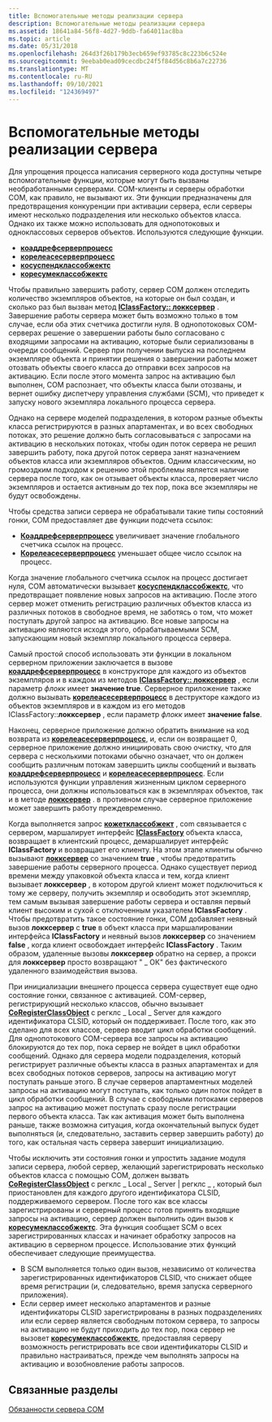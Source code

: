 ```yaml
---
title: Вспомогательные методы реализации сервера
description: Вспомогательные методы реализации сервера
ms.assetid: 18641a84-56f8-4d27-9ddb-fa64011ac8ba
ms.topic: article
ms.date: 05/31/2018
ms.openlocfilehash: 264d3f26b179b3ecb659ef93785c8c223b6c524e
ms.sourcegitcommit: 9eebab0ead09cecdbc24f5f84d56c8b6a7c22736
ms.translationtype: MT
ms.contentlocale: ru-RU
ms.lasthandoff: 09/10/2021
ms.locfileid: "124369497"
---
```

# <a name="out-of-process-server-implementation-helpers"></a>Вспомогательные методы реализации сервера

Для упрощения процесса написания серверного кода доступны четыре вспомогательные функции, которые могут быть вызваны необработанными серверами. COM-клиенты и серверы обработки COM, как правило, не вызывают их. Эти функции предназначены для предотвращения конкуренции при активации сервера, если серверы имеют несколько подразделения или несколько объектов класса. Однако их также можно использовать для однопотоковых и одноклассовых серверов объектов. Используются следующие функции.

-   [**коаддрефсерверпроцесс**](/windows/desktop/api/combaseapi/nf-combaseapi-coaddrefserverprocess)
-   [**корелеасесерверпроцесс**](/windows/desktop/api/combaseapi/nf-combaseapi-coreleaseserverprocess)
-   [**косуспендклассобжектс**](/windows/desktop/api/combaseapi/nf-combaseapi-cosuspendclassobjects)
-   [**коресумеклассобжектс**](/windows/desktop/api/combaseapi/nf-combaseapi-coresumeclassobjects)

Чтобы правильно завершить работу, сервер COM должен отследить количество экземпляров объектов, на которые он был создан, и сколько раз был вызван метод [**IClassFactory:: локксервер**](/windows/win32/api/unknwn/nf-unknwn-iclassfactory-lockserver) . Завершение работы сервера может быть возможно только в том случае, если оба этих счетчика достигли нуля. В однопотоковых COM-серверах решение о завершении работы было согласовано с входящими запросами на активацию, которые были сериализованы в очереди сообщений. Сервер при получении выпуска на последнем экземпляре объекта и принятии решения о завершении работы может отозвать объекты своего класса до отправки всех запросов на активацию. Если после этого момента запрос на активацию был выполнен, COM распознает, что объекты класса были отозваны, и вернет ошибку диспетчеру управления службами (SCM), что приведет к запуску нового экземпляра локального процесса сервера.

Однако на сервере моделей подразделения, в котором разные объекты класса регистрируются в разных апартаментах, и во всех свободных потоках, это решение должно быть согласовываться с запросами на активацию в нескольких потоках, чтобы один поток сервера не решил завершить работу, пока другой поток сервера занят назначением объектов класса или экземпляров объектов. Одним классическим, но громоздким подходом к решению этой проблемы является наличие сервера после того, как он отзывает объекты класса, проверяет число экземпляров и остается активным до тех пор, пока все экземпляры не будут освобождены.

Чтобы средства записи сервера не обрабатывали такие типы состояний гонки, COM предоставляет две функции подсчета ссылок:

-   [**Коаддрефсерверпроцесс**](/windows/desktop/api/combaseapi/nf-combaseapi-coaddrefserverprocess) увеличивает значение глобального счетчика ссылок на процесс.
-   [**Корелеасесерверпроцесс**](/windows/desktop/api/combaseapi/nf-combaseapi-coreleaseserverprocess) уменьшает общее число ссылок на процесс.

Когда значение глобального счетчика ссылок на процесс достигает нуля, COM автоматически вызывает [**косуспендклассобжектс**](/windows/desktop/api/combaseapi/nf-combaseapi-cosuspendclassobjects), что предотвращает появление новых запросов на активацию. После этого сервер может отменить регистрацию различных объектов класса из различных потоков в свободное время, не заботясь о том, что может поступать другой запрос на активацию. Все новые запросы на активацию являются исходя этого, обрабатываемыми SCM, запускающим новый экземпляр локального процесса сервера.

Самый простой способ использовать эти функции в локальном серверном приложении заключается в вызове [**коаддрефсерверпроцесс**](/windows/desktop/api/combaseapi/nf-combaseapi-coaddrefserverprocess) в конструкторе для каждого из объектов экземпляров и в каждом из методов [**IClassFactory:: локксервер**](/windows/win32/api/unknwn/nf-unknwn-iclassfactory-lockserver) , если параметр *флокк* имеет **значение true**. Серверное приложение также должно вызывать [**корелеасесерверпроцесс**](/windows/desktop/api/combaseapi/nf-combaseapi-coreleaseserverprocess) в деструкторе каждого из объектов экземпляров и в каждом из его методов IClassFactory::**локксервер** , если параметр *флокк* имеет **значение false**.

Наконец, серверное приложение должно обратить внимание на код возврата из [**корелеасесерверпроцесс**](/windows/desktop/api/combaseapi/nf-combaseapi-coreleaseserverprocess), и, если он возвращает 0, серверное приложение должно инициировать свою очистку, что для сервера с несколькими потоками обычно означает, что он должен сообщить различным потокам завершить циклы сообщений и вызвать [**коаддрефсерверпроцесс**](/windows/desktop/api/combaseapi/nf-combaseapi-coaddrefserverprocess) и [**корелеасесерверпроцесс**](/windows/desktop/api/combaseapi/nf-combaseapi-coreleaseserverprocess). Если используются функции управления жизненным циклом серверного процесса, они должны использоваться как в экземплярах объектов, так и в методе [**локксервер**](/windows/win32/api/unknwn/nf-unknwn-iclassfactory-lockserver) . в противном случае серверное приложение может завершить работу преждевременно.

Когда выполняется запрос [**кожетклассобжект**](/windows/desktop/api/combaseapi/nf-combaseapi-cogetclassobject) , com связывается с сервером, маршалирует интерфейс [**IClassFactory**](/windows/win32/api/unknwn/nn-unknwn-iclassfactory) объекта класса, возвращает в клиентский процесс, демаршалирует интерфейс **IClassFactory** и возвращает его клиенту. На этом этапе клиенты обычно вызывают [**локксервер**](/windows/win32/api/unknwn/nf-unknwn-iclassfactory-lockserver) со значением **true** , чтобы предотвратить завершение работы серверного процесса. Однако существует период времени между упаковкой объекта класса и тем, когда клиент вызывает **локксервер** , в котором другой клиент может подключиться к тому же серверу, получить экземпляр и освободить этот экземпляр, тем самым вызывая завершение работы сервера и оставляя первый клиент высоким и сухой с отключенным указателем **IClassFactory** . Чтобы предотвратить такое состояние гонки, COM добавляет неявный вызов **локксервер** с **true** в объект класса при маршалировании интерфейса **IClassFactory** и неявный вызов **локксервер** со значением **false** , когда клиент освобождает интерфейс **IClassFactory** . Таким образом, удаленные вызовы **локксервер** обратно на сервер, а прокси для **локксервер** просто возвращают " \_ ОК" без фактического удаленного взаимодействия вызова.

При инициализации внешнего процесса сервера существует еще одно состояние гонки, связанное с активацией. COM-сервер, регистрирующий несколько классов, обычно вызывает [**CoRegisterClassObject**](/windows/desktop/api/combaseapi/nf-combaseapi-coregisterclassobject) с регклс \_ Local \_ Server для каждого идентификатора CLSID, который он поддерживает. После того, как это сделано для всех классов, сервер вводит цикл обработки сообщений. Для однопотокового COM-сервера все запросы на активацию блокируются до тех пор, пока сервер не войдет в цикл обработки сообщений. Однако для сервера модели подразделения, который регистрирует различные объекты класса в разных апартаментах и для всех свободных потоков серверов, запросы на активацию могут поступать раньше этого. В случае серверов апартаментных моделей запросы на активацию могут поступать, как только один поток пойдет в цикл обработки сообщений. В случае с свободными потоками серверов запрос на активацию может поступать сразу после регистрации первого объекта класса. Так как активация может быть выполнена раньше, также возможна ситуация, когда окончательный выпуск будет выполняться (и, следовательно, заставить сервер завершить работу) до того, как остальная часть сервера завершит инициализацию.

Чтобы исключить эти состояния гонки и упростить задание модуля записи сервера, любой сервер, желающий зарегистрировать несколько объектов класса с помощью COM, должен вызвать [**CoRegisterClassObject**](/windows/desktop/api/combaseapi/nf-combaseapi-coregisterclassobject) с регклс \_ Local \_ Server \| регклс \_ , который был приостановлен для каждого другого идентификатора CLSID, поддерживаемого сервером. После того как все классы зарегистрированы и серверный процесс готов принять входящие запросы на активацию, сервер должен выполнить один вызов к [**коресумеклассобжектс**](/windows/desktop/api/combaseapi/nf-combaseapi-coresumeclassobjects). Эта функция сообщает SCM о всех зарегистрированных классах и начинает обработку запросов на активацию в серверном процессе. Использование этих функций обеспечивает следующие преимущества.

-   В SCM выполняется только один вызов, независимо от количества зарегистрированных идентификаторов CLSID, что снижает общее время регистрации (и, следовательно, время запуска серверного приложения).
-   Если сервер имеет несколько апартаментов и разные идентификаторы CLSID зарегистрированы в разных подразделениях или если сервер является свободным потоком сервера, то запросы на активацию не будут приходить до тех пор, пока сервер не вызовет [**коресумеклассобжектс**](/windows/desktop/api/combaseapi/nf-combaseapi-coresumeclassobjects), предоставляя серверу возможность регистрировать все свои идентификаторы CLSID и правильно настраиваться, прежде чем выполнять запросы на активацию и возобновление работы запросов.

## <a name="related-topics"></a>Связанные разделы

<dl> <dt>

[Обязанности сервера COM](com-server-responsibilities.md)
</dt> </dl>

 

 